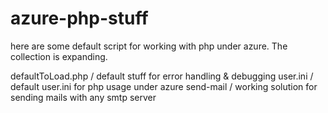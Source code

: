 # azure-php-stuff

here are some default script for working with php under azure. The collection is expanding.

defaultToLoad.php / default stuff for error handling & debugging
user.ini / default user.ini for php usage under azure
send-mail / working solution for sending mails with any smtp server
